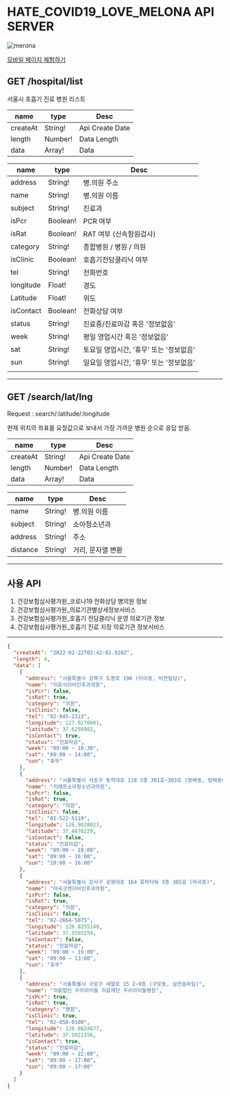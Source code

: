 # HATE_COVID19_LOVE_MELONA API SERVER

![merona](https://user-images.githubusercontent.com/94885534/155251519-14480c93-5c00-42a5-ae3e-4ea74914831c.png)

[모바일 페이지 체험하기](https://dreamy-murdock-5f5c4c.netlify.app)

## GET /hospital/list

서울시 호흡기 진료 병원 리스트

| name     | type    | Desc            |
| -------- | ------- | --------------- |
| createAt | String! | Api Create Date |
| length   | Number! | Data Length     |
| data     | Array!  | Data            |

| name      | type     | Desc                                    |
| --------- | -------- | --------------------------------------- |
| address   | String!  | 병.의원 주소                            |
| name      | String!  | 병.의원 이름                            |
| subject   | String!  | 진료과                                  |
| isPcr     | Boolean! | PCR 여부                                |
| isRat     | Boolean! | RAT 여부 (신속항원검사)                 |
| category  | String!  | 종합병원 / 병원 / 의원                  |
| isClinic  | Boolean! | 호흡기전담클리닉 여부                   |
| tel       | String!  | 전화번호                                |
| longitude | Float!   | 경도                                    |
| Latitude  | Float!   | 위도                                    |
| isContact | Boolean! | 전화상담 여부                           |
| status    | String!  | 진료중/진료마감 혹은 '정보없음'         |
| week      | String!  | 평일 영업시간 혹은 '정보없음'           |
| sat       | String!  | 토요일 영업시간, '휴무' 또는 '정보없음' |
| sun       | String!  | 일요일 영업시간, '휴무' 또는 '정보없음' |
|           |          |                                         |

---

## GET /search/lat/lng

Request : search/:latitude/:longitude

현재 위치의 좌표를 요청값으로 보내서 가장 가까운 병원 순으로 응답 받음.

| name     | type    | Desc            |
| -------- | ------- | --------------- |
| createAt | String! | Api Create Date |
| length   | Number! | Data Length     |
| data     | Array!  | Data            |

| name     | type    | Desc              |
| -------- | ------- | ----------------- |
| name     | String! | 병.의원 이름      |
| subject  | String! | 소아청소년과      |
| address  | String! | 주소              |
| distance | String! | 거리, 문자열 변환 |

---

## 사용 API

1. 건강보험심사평가원_코로나19 전화상담 병의원 정보
2. 건강보험심사평가원_의료기관별상세정보서비스
3. 건강보험심사평가원_호흡기 전담클리닉 운영 의료기관 정보
4. 건강보험심사평가원_호흡기 진료 지정 의료기관 정보서비스

---

```json
{
  "createAt": "2022-02-22T02:42:02.920Z",
  "length": 4,
  "data": [
    {
      "address": "서울특별시 강북구 도봉로 190 (미아동, 비전빌딩)",
      "name": "이윤식이비인후과의원",
      "isPcr": false,
      "isRat": true,
      "category": "의원",
      "isClinic": false,
      "tel": "02-945-2323",
      "longitude": 127.0270001,
      "latitude": 37.6258982,
      "isContact": true,
      "status": "진료마감",
      "week": "09:00 ~ 18:30",
      "sat": "09:00 ~ 14:00",
      "sun": "휴무"
    },
    {
      "address": "서울특별시 서초구 동작대로 118 3층 301호~303호 (방배동, 방배동예다인프라자빌딩)",
      "name": "지에프소아청소년과의원",
      "isPcr": false,
      "isRat": true,
      "category": "의원",
      "isClinic": false,
      "tel": "02-522-5119",
      "longitude": 126.9828023,
      "latitude": 37.4870229,
      "isContact": false,
      "status": "진료마감",
      "week": "09:00 ~ 18:00",
      "sat": "09:00 ~ 16:00",
      "sun": "10:00 ~ 16:00"
    },
    {
      "address": "서울특별시 강서구 공항대로 164 류마타워 3층 305호 (마곡동)",
      "name": "마곡코엔이비인후과의원",
      "isPcr": false,
      "isRat": true,
      "category": "의원",
      "isClinic": false,
      "tel": "02-2664-5075",
      "longitude": 126.8255148,
      "latitude": 37.5593259,
      "isContact": false,
      "status": "진료마감",
      "week": "09:00 ~ 19:00",
      "sat": "09:00 ~ 13:00",
      "sun": "휴무"
    },
    {
      "address": "서울특별시 구로구 새말로 15 2~9층 (구로동, 삼전솔하임)",
      "name": "의료법인 우리아이들 의료재단 우리아이들병원",
      "isPcr": true,
      "isRat": true,
      "category": "병원",
      "isClinic": true,
      "tel": "02-858-0100",
      "longitude": 126.8824677,
      "latitude": 37.5021356,
      "isContact": true,
      "status": "진료마감",
      "week": "09:00 ~ 22:00",
      "sat": "09:00 ~ 17:00",
      "sun": "09:00 ~ 17:00"
    }
  ]
}
```
